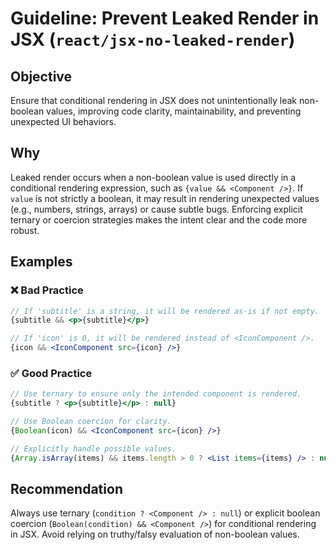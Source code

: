 # Guideline: Prevent Leaked Render in JSX (`react/jsx-no-leaked-render`)

## Objective

Ensure that conditional rendering in JSX does not unintentionally leak non-boolean values, improving code clarity, maintainability, and preventing unexpected UI behaviors.

## Why

Leaked render occurs when a non-boolean value is used directly in a conditional rendering expression, such as `{value && <Component />}`. If `value` is not strictly a boolean, it may result in rendering unexpected values (e.g., numbers, strings, arrays) or cause subtle bugs. Enforcing explicit ternary or coercion strategies makes the intent clear and the code more robust.

## Examples

### ❌ Bad Practice

```jsx
// If 'subtitle' is a string, it will be rendered as-is if not empty.
{subtitle && <p>{subtitle}</p>}

// If 'icon' is 0, it will be rendered instead of <IconComponent />.
{icon && <IconComponent src={icon} />}
```

### ✅ Good Practice

```jsx
// Use ternary to ensure only the intended component is rendered.
{subtitle ? <p>{subtitle}</p> : null}

// Use Boolean coercion for clarity.
{Boolean(icon) && <IconComponent src={icon} />}

// Explicitly handle possible values.
{Array.isArray(items) && items.length > 0 ? <List items={items} /> : null}
```

## Recommendation

Always use ternary (`condition ? <Component /> : null`) or explicit boolean coercion (`Boolean(condition) && <Component />`) for conditional rendering in JSX. Avoid relying on truthy/falsy evaluation of non-boolean values.
